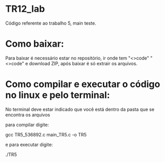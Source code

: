 # TR12_lab
Código referente ao trabalho 5, main teste.

# Como baixar:
Para baixar é necessário estar no repositório, ir onde tem "<>code" "<>code" e download ZIP, após baixar é só extrair os arquivos.

# Como compilar e executar o código no linux e pelo terminal:
No terminal deve estar indicado que você está dentro da pasta que se encontra os arquivos

para compilar digite:

gcc TR5_536892.c main_TR5.c -o TR5

e para executar digite:

./TR5
